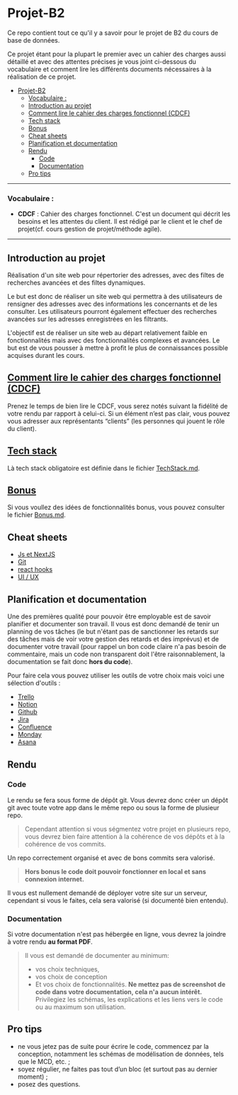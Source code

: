 # Projet-B2

Ce repo contient tout ce qu'il y a savoir pour le projet de B2 du cours de base de données.

Ce projet étant pour la plupart le premier avec un cahier des charges aussi détaillé et avec des attentes précises je vous joint ci-dessous du vocabulaire et comment lire les différents documents nécessaires à la réalisation de ce projet.

- [Projet-B2](#projet-b2)
    - [Vocabulaire :](#vocabulaire-)
  - [Introduction au projet](#introduction-au-projet)
  - [Comment lire le cahier des charges fonctionnel (CDCF)](#comment-lire-le-cahier-des-charges-fonctionnel-cdcf)
  - [Tech stack](#tech-stack)
  - [Bonus](#bonus)
  - [Cheat sheets](#cheat-sheets)
  - [Planification et documentation](#planification-et-documentation)
  - [Rendu](#rendu)
    - [Code](#code)
    - [Documentation](#documentation)
  - [Pro tips](#pro-tips)


---
### Vocabulaire :

- **CDCF** : Cahier des charges fonctionnel. C'est un document qui décrit les besoins et les attentes du client. Il est rédigé par le client et le chef de projet(cf. cours gestion de projet/méthode agile). 


---

## Introduction au projet
Réalisation d'un site web pour répertorier des adresses, avec des filtes de recherches avancées et des filtes dynamiques.

Le but est donc de réaliser un site web qui permettra à des utilisateurs de rensigner des adresses avec des informations les concernants et de les consulter. Les utilisateurs pourront également effectuer des recherches avancées sur les adresses enregistrées en les filtrants.

L'objectif est de réaliser un site web au départ relativement faible en fonctionnalités mais avec des fonctionnalités complexes et avancées.
Le but est de vous pousser à mettre à profit le plus de connaissances possible acquises durant les cours.


## [Comment lire le cahier des charges fonctionnel (CDCF)](./CDCF.md)
Prenez le temps de bien lire le CDCF, vous serez notés suivant la fidélité de votre rendu par rapport à celui-ci.
Si un élément n’est pas clair, vous pouvez vous adresser aux représentants “clients” (les personnes qui jouent le rôle du client).

## [Tech stack](./TechStack.md)

Là tech stack obligatoire est définie dans le fichier [TechStack.md](./TechStack.md).

## [Bonus](./Bonus.md)
Si vous voullez des idées de fonctionnalités bonus, vous pouvez consulter le fichier [Bonus.md](./Bonus.md).

## Cheat sheets
- [Js et NextJS](./cheat-sheets/js&next.md)
- [Git](./cheat-sheets/git.md)
- [react hooks](./cheat-sheets/react-hooks.md)
- [UI / UX](./cheat-sheets/UI-UX.md)

## Planification et documentation
Une des premières qualité pour pouvoir être employable est de savoir planifier et documenter son travail. Il vous est donc demandé de tenir un planning de vos tâches (le but n'étant pas de sanctionner les retards sur des tâches mais de voir votre gestion des retards et des imprévus) et de documenter votre travail (pour rappel un bon code claire n'a pas besoin de commentaire, mais un code non transparent doit l'être raisonnablement, la documentation se fait donc **hors du code**).

Pour faire cela vous pouvez utiliser les outils de votre choix mais voici une sélection d'outils :
- [Trello](https://trello.com/)
- [Notion](https://www.notion.so/)
- [Github](https://github.com/features/issues)
- [Jira](https://www.atlassian.com/software/jira)
- [Confluence](https://www.atlassian.com/software/confluence)
- [Monday](https://monday.com/)
- [Asana](https://asana.com/)


## Rendu
### Code
Le rendu se fera sous forme de dépôt git. Vous devrez donc créer un dépôt git avec toute votre app dans le même repo ou sous la forme de plusieur repo.
> Cependant attention si vous ségmentez votre projet en plusieurs repo, vous devrez bien faire attention à la cohérence de vos dépôts et à la cohérence de vos commits.

Un repo correctement organisé et avec de bons commits sera valorisé.

> **Hors bonus le code doit pouvoir fonctionner en local et sans connexion internet.**

Il vous est nullement demandé de déployer votre site sur un serveur, cependant si vous le faites, cela sera valorisé (si documenté bien entendu).

### Documentation
Si votre documentation n'est pas hébergée en ligne, vous devrez la joindre à votre rendu **au format PDF**.

> Il vous est demandé de documenter au minimum:
> - vos choix techniques,
> - vos choix de conception 
> - Et vos choix de fonctionnalités.
> **Ne mettez pas de screenshot de code dans votre documentation, cela n'a aucun intérêt.** Privilegiez les schémas, les explications et les liens vers le code ou au maximum son utilisation.

## Pro tips
- ne vous jetez pas de suite pour écrire le code, commencez par la conception, notamment les schémas de modélisation de données, tels que le MCD, etc. ;
- soyez régulier, ne faites pas tout d’un bloc (et surtout pas au dernier moment) ;
- posez des questions.